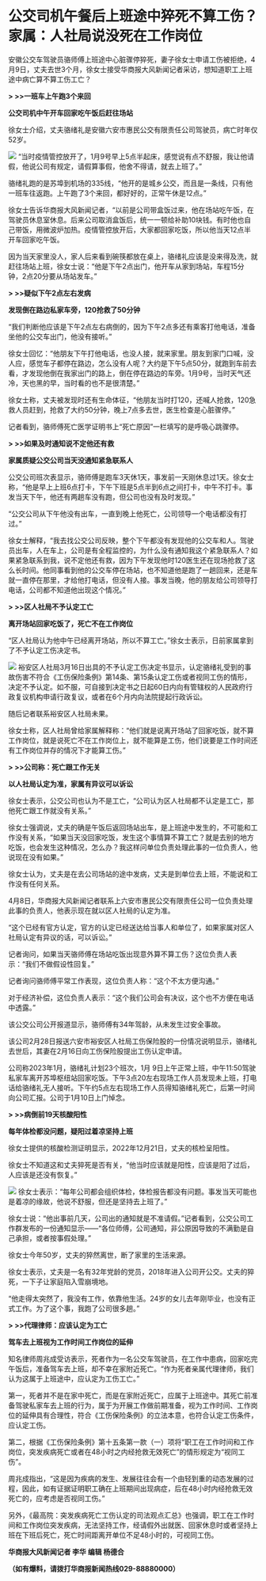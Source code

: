 # 公交司机午餐后上班途中猝死不算工伤？家属：人社局说没死在工作岗位

安徽公交车驾驶员骆师傅上班途中心脏骤停猝死，妻子徐女士申请工伤被拒绝，4月9日，丈夫去世3个月，徐女士接受华商报大风新闻记者采访，想知道职工上班途中病亡算不算工伤工亡？

**> >>一班车上午跑3个来回**

**公交司机中午开车回家吃午饭后赶往场站**

徐女士介绍，丈夫骆绪礼是安徽六安市惠民公交有限责任公司驾驶员，病亡时年仅52岁。

![](https://inews.gtimg.com/om_bt/OsVz-c3r3wIf5Iu4SN0JTI9R7Z7v_HttNT0UWTiFAS-HAAA/1000)
“当时疫情管控放开了，1月9号早上5点半起床，感觉说有点不舒服，我让他请假，他说公司有规定，请假算事假，他舍不得请，就去上班了。”

骆绪礼跑的是苏埠到机场的335线，“他开的是城乡公交，而且是一条线，只有他一班车往返跑。上午跑了3个来回，都好好的，正常午休是12点。”

徐女士告诉华商报大风新闻记者，“以前是公司带盒饭过来，他在场站吃午饭，在驾驶员休息室休息。后来公司取消盒饭后，统一一顿给补助10块钱。有时他也自己带饭，用微波炉加热。疫情管控放开后，大家都回家吃饭，所以他当天12点半开车回家吃午饭。

因为当天家里没人，家人后来看到碗筷都放在桌上，骆绪礼应该是没来得及洗，就赶往场站上班，徐女士说：“他是下午2点出门，他开车从家到场站，车程15分钟，2点20分要从场站发车。”

**> >>疑似下午2点左右发病**

**发现倒在路边私家车旁，120抢救了50分钟**

“我们判断他应该是下午2点左右病倒的，因为下午2点多还有乘客打他电话，准备坐他的公交车出门，他没有接听。”

徐女士回忆：“他朋友下午打他电话，也没人接，就来家里。朋友到家门口喊，没人应，感觉车子都停在路边，怎么没有人呢？大约是下午5点50分，就跑到车前去看，才发现他倒在我家出门的路上，倒在停在路边的车旁。1月9号，当时天气还冷，天也黑的早，当时看的也不是很清楚。”

徐女士称，丈夫被发现时还有生命体征，“他朋友当时打120，还喊人抢救，120急救人员赶到，抢救了大约50分钟，晚上7点多去世，医生检查是心脏骤停。”

记者看到，骆师傅死亡医学证明书上“死亡原因”一栏填写的是呼吸心跳骤停。

**> >>如果及时通知说不定他还有救**

**家属质疑公交公司当天没通知紧急联系人**

公交公司班次表显示，骆师傅是跑车3天休1天，事发前一天刚休息过1天。徐女士称，“他是早上上班6点打卡，下午下班是5点半到6点之间打卡，中午不打卡。事发当天下午，他还有两趟车没有跑，但公司也没有及时发现。”

“公交公司从下午他没有出车，一直到晚上他死亡，公司领导一个电话都没有打过。”

徐女士解释，“我去找公交公司反映，整个下午都没有发现他的公交车和人。驾驶员出车，人在车上，公司是有全程监控的，为什么没有通知我这个紧急联系人？如果紧急联系到我，说不定他还有救，因为下午发现他时120医生还在现场抢救了这么长时间。他同事看到他的公交车停在场站，也不知道他是跑了一趟回来，还是车就一直停在那里，才给他打电话，但没有人接。事发当晚，他的朋友给公司领导打电话，公司都不知道他出现这个情况。”

**> >>区人社局不予认定工亡**

**离开场站回家吃饭了，死亡不在工作岗位**

“区人社局认为他中午已经离开场站，所以不算工亡。”徐女士表示，日前家属拿到了不予认定工伤决定书。

![](https://inews.gtimg.com/om_bt/OJb7_Cz9149HIy5ZAR69GBg7qws-Iq0gzB8Z8okDky2bEAA/1000)
裕安区人社局3月16日出具的不予认定工伤决定书显示，认定骆绪礼受到的事故伤害不符合《工伤保险条例》第14条、第15条认定工伤或者视同工伤的情形，决定不予认定。如不服，可自接到决定书之日起60日内向有管辖权的人民政府行政复议机构申请行政复议，或者在6个月内向法院提起行政诉讼。

随后记者联系裕安区人社局未果。

徐女士称，区人社局曾给家属解释称：“他们就是说离开场站了回家吃饭，就不算工作岗位，就是说死亡不在工作岗位上，就不能算是工伤，他们说要是工作时间还有工作岗位并存的情况下才能算工伤。”

**> >>公司称：死亡跟工作无关**

**以人社局认定为准，家属有异议可以诉讼**

徐女士表示，公交公司也认为不是工亡，“公司认为区人社局都不认定是工亡，那他死亡跟工作就没有关系。”

徐女士强调说，丈夫的确是午饭后返回场站出车，是上班途中发生的，不可能和工作没有关系，“如果当天没回家吃饭，发生这个事情算不算工亡？就是去别的地方吃饭，也会发生这种情况，怎么办？我这样问单位负责处理此事的一位负责人，他说现在没有如果。”

徐女士认为，丈夫是在去公司场站的途中发病，丈夫是到单位去上班，不能说和工作没有任何关系。

4月8日，华商报大风新闻记者联系上六安市惠民公交有限责任公司一位负责处理此事的负责人，他表示现在就以区人社局的认定为准。

“这个已经有官方认定，官方的认定已经送达给当事人和单位了，如果家属对区人社局认定有异议的话，可以诉讼。”

记者询问，如果当天骆师傅在场站吃饭出现意外算不算工伤？这位负责人表示：“我们不做假设性回复。”

记者询问骆师傅平常工作表现，这位负责人称：“这个不太方便沟通。”

对于经济补偿，这位负责人表示：“这个我们公司会有决议，这个也不方便在电话中透露。”

该公交公司公开报道显示，骆师傅有34年驾龄，从未发生过安全事故。

该公司2月28日报送六安市裕安区人社局工伤保险股的一份情况说明显示，骆绪礼去世后，其妻在2月16日向工伤保险股提出工伤认定申请。

公司称2023年1月，骆绪礼计划23个班次，1月
9日上午正常上班，中午11:50驾驶私家车离开苏埠枢纽站回家吃饭。下午3点20左右现场工作人员发现未上班，打电话给骆绪礼无人接听。下午约5点左右现场工作人员得知骆绪礼死亡，后第一时间向公司汇报。公司于1月10日上门悼念。

**> >>病倒前19天核酸阳性**

**每年体检都没问题，疑阳过着凉坚持上班**

徐女士提供的核酸检测证明显示，2022年12月21日，丈夫的核检呈阳性。

徐女士不知道这和丈夫猝死是否有关，“他当时应该就是阳性，应该是阳了过后，人应该是还没有恢复。”

![](https://inews.gtimg.com/om_bt/OuNNdQ2uFPFKOYvFYY9xbnBYjPFtf5zXEFg73YLq0yPWQAA/1000)
徐女士表示：“每年公司都会组织体检，体检报告都没有问题。事发当天可能也是着凉的缘故，他说不舒服，但还是坚持去上班了。”

徐女士说：“他出事前几天，公司出的通知就是不准请假。”记者看到，公交公司工作群发布的一份通知显示——“各位师傅，公司通知，非公原因导致的不满勤是自己承担，或者按事假处理。”

徐女士今年50岁，丈夫的猝然离世，断了家里的生活来源。

徐女士表示，丈夫是一名有32年党龄的党员，2018年进入公司开公交。丈夫的猝死，一下子让家庭陷入雪崩境地。

“他走得太突然了，我没有工作，依靠他生活。24岁的女儿去年刚毕业，也没有正式工作。为了这个事，我跑了公司很多趟。”

**> >>代理律师：应该认定为工亡**

**驾车去上班视为工作时间工作岗位的延伸**

知名律师周兆成受访表示，死者作为一名公交车驾驶员，在工作中患病，回家吃完午饭后，准备驾车去上班，却不幸在家附近死亡。“作为死者亲属代理律师，我们认为这属于上班途中，应认定为工伤工亡。”

第一，死者并不是在家中死亡，而是在家附近死亡，应属于上班途中。其死亡前准备驾驶私家车去上班的行为，属于为开展工作做前期准备，视为工作时间、工作岗位的延伸具有合理性，符合《工伤保险条例》的立法本意，也符合认定工伤条件，应认定工伤。

第二，根据《工伤保险条例》第十五条第一款（一）项将“职工在工作时间和工作岗位，突发疾病死亡或者在48小时之内经抢救无效死亡”的情形规定为“视同工伤”。

周兆成指出，“这是因为疾病的发生、发展往往会有一个由轻到重的动态发展的过程，因此，如有证据证明职工确在上班期间出现病症，后在48小时内经抢救无效死亡的，应考虑是否视同工伤。”

另外，《最高院：突发疾病死亡工伤认定的司法观点汇总》也强调，职工在工作时间和工作岗位突发疾病，无法坚持工作，经请假外出就医、回家休息时或者坚持上班在下班后死亡，死亡时间距离开单位不足48小时的，可视同工伤。

**华商报大风新闻记者 李华 编辑 杨德合**

**（如有爆料，请拨打华商报新闻热线029-88880000）**

